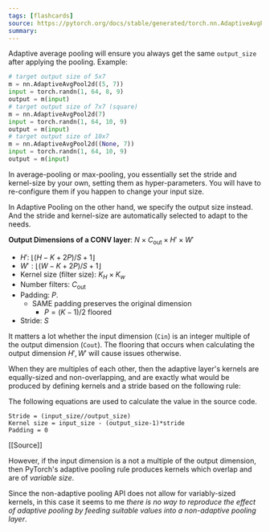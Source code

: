 ```yaml
---
tags: [flashcards]
source: https://pytorch.org/docs/stable/generated/torch.nn.AdaptiveAvgPool2d.html
summary:
---
```


Adaptive average pooling will ensure you always get the same `output_size` after applying the pooling. Example:
```python
# target output size of 5x7
m = nn.AdaptiveAvgPool2d((5, 7))
input = torch.randn(1, 64, 8, 9)
output = m(input)
# target output size of 7x7 (square)
m = nn.AdaptiveAvgPool2d(7)
input = torch.randn(1, 64, 10, 9)
output = m(input)
# target output size of 10x7
m = nn.AdaptiveAvgPool2d((None, 7))
input = torch.randn(1, 64, 10, 9)
output = m(input)
```

In average-pooling or max-pooling, you essentially set the stride and kernel-size by your own, setting them as hyper-parameters. You will have to re-configure them if you happen to change your input size.

In Adaptive Pooling on the other hand, we specify the output size instead. And the stride and kernel-size are automatically selected to adapt to the needs. 

**Output Dimensions of a CONV layer**: $N \times C_{\text{out}} \times H' \times W'$

- $H'$: $\lfloor (H-K + 2P)/S + 1 \rfloor$
- $W': \lfloor (W - K + 2P)/S + 1 \rfloor$
- Kernel size (filter size): $K_H \times K_w$
- Number filters: $C_{\text{out}}$
- Padding: $P$.
    - SAME padding preserves the original dimension
        - $P = (K-1)/2$ floored
- Stride: $S$

It matters a lot whether the input dimension (`Cin`) is an integer multiple of the output dimension (`Cout`). The flooring that occurs when calculating the output dimension $H', W'$ will cause issues otherwise.

When they are multiples of each other, then the adaptive layer's kernels are equally-sized and non-overlapping, and are exactly what would be produced by defining kernels and a stride based on the following rule:

The following equations are used to calculate the value in the source code.

```
Stride = (input_size//output_size)  
Kernel size = input_size - (output_size-1)*stride  
Padding = 0
```

[[Source]]

However, if the input dimension is a not a multiple of the output dimension, then PyTorch's adaptive pooling rule produces kernels which overlap and are of *variable size*.

Since the non-adaptive pooling API does not allow for variably-sized kernels, in this case it seems to me *there is no way to reproduce the effect of adaptive pooling by feeding suitable values into a non-adaptive pooling layer*.